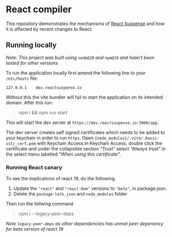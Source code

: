 # React compiler

This repository demonstrates the mechanisms of [React Suspense](https://react.dev/reference/react/Suspense) and how it is affected by recent changes to React. 

## Running locally

_Note: This project was built using `node@20` and `npm@10` and hasn't been tested for other versions._

To run the application locally first amend the following line to your `/etc/hosts` file:

```
127.0.0.1    dev.reactsuspense.io
```

Without this the vite bundler will fail to start the application on its intended domain. After this run:

> npm i && npm run start

This will start the dev server at `https://dev.reactsuspense.io:3000/app`.

The dev server creates self signed certificates which needs to be added to your keychain in order to run `https`. Open `{node_modules}/.vite/.basic-ssl/_cert.pem` with Keychain Access.In Keychain Access, double click the certificate and under the collapsible section _"Trust"_ select _"Always trust"_ in the select menu labelled _"When using this certificate"_.

### Running React canary 

To see the implications of react 19, do the following. 

1. Update the `"react"` and `"react-dom"` versions to `"beta"`, in package.json. 
2. Delete the `package-lock.json` and `node_modules` folder

Then run the follwing command

> npm i --legacy-peer-deps

_Note `legacy-peer-deps` as other dependencies has unmet peer depenency for beta version of react 19_
